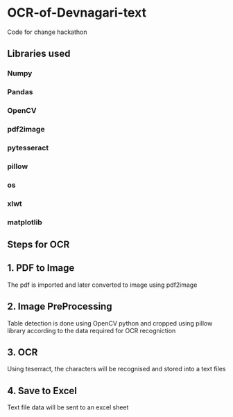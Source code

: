 # OCR-of-Devnagari-text
Code for change hackathon

##  Libraries used
### Numpy
### Pandas
### OpenCV
### pdf2image
### pytesseract
### pillow
### os
### xlwt
### matplotlib

## Steps for OCR
## 1. PDF to Image
The pdf is imported and later converted to image using pdf2image

## 2. Image PreProcessing
Table detection is done using OpenCV python and cropped using pillow library according to the data required for OCR recogniction

## 3. OCR
Using teserract, the characters will be recognised and stored into a text files

## 4. Save to Excel
Text file data will be sent to an excel sheet
